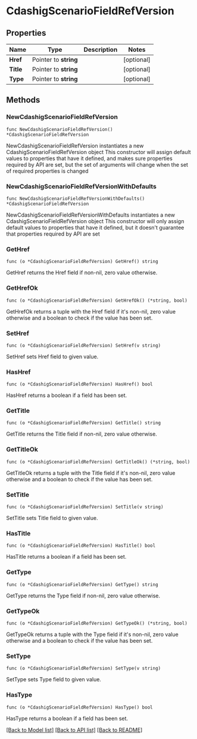 # CdashigScenarioFieldRefVersion

## Properties

Name | Type | Description | Notes
------------ | ------------- | ------------- | -------------
**Href** | Pointer to **string** |  | [optional] 
**Title** | Pointer to **string** |  | [optional] 
**Type** | Pointer to **string** |  | [optional] 

## Methods

### NewCdashigScenarioFieldRefVersion

`func NewCdashigScenarioFieldRefVersion() *CdashigScenarioFieldRefVersion`

NewCdashigScenarioFieldRefVersion instantiates a new CdashigScenarioFieldRefVersion object
This constructor will assign default values to properties that have it defined,
and makes sure properties required by API are set, but the set of arguments
will change when the set of required properties is changed

### NewCdashigScenarioFieldRefVersionWithDefaults

`func NewCdashigScenarioFieldRefVersionWithDefaults() *CdashigScenarioFieldRefVersion`

NewCdashigScenarioFieldRefVersionWithDefaults instantiates a new CdashigScenarioFieldRefVersion object
This constructor will only assign default values to properties that have it defined,
but it doesn't guarantee that properties required by API are set

### GetHref

`func (o *CdashigScenarioFieldRefVersion) GetHref() string`

GetHref returns the Href field if non-nil, zero value otherwise.

### GetHrefOk

`func (o *CdashigScenarioFieldRefVersion) GetHrefOk() (*string, bool)`

GetHrefOk returns a tuple with the Href field if it's non-nil, zero value otherwise
and a boolean to check if the value has been set.

### SetHref

`func (o *CdashigScenarioFieldRefVersion) SetHref(v string)`

SetHref sets Href field to given value.

### HasHref

`func (o *CdashigScenarioFieldRefVersion) HasHref() bool`

HasHref returns a boolean if a field has been set.

### GetTitle

`func (o *CdashigScenarioFieldRefVersion) GetTitle() string`

GetTitle returns the Title field if non-nil, zero value otherwise.

### GetTitleOk

`func (o *CdashigScenarioFieldRefVersion) GetTitleOk() (*string, bool)`

GetTitleOk returns a tuple with the Title field if it's non-nil, zero value otherwise
and a boolean to check if the value has been set.

### SetTitle

`func (o *CdashigScenarioFieldRefVersion) SetTitle(v string)`

SetTitle sets Title field to given value.

### HasTitle

`func (o *CdashigScenarioFieldRefVersion) HasTitle() bool`

HasTitle returns a boolean if a field has been set.

### GetType

`func (o *CdashigScenarioFieldRefVersion) GetType() string`

GetType returns the Type field if non-nil, zero value otherwise.

### GetTypeOk

`func (o *CdashigScenarioFieldRefVersion) GetTypeOk() (*string, bool)`

GetTypeOk returns a tuple with the Type field if it's non-nil, zero value otherwise
and a boolean to check if the value has been set.

### SetType

`func (o *CdashigScenarioFieldRefVersion) SetType(v string)`

SetType sets Type field to given value.

### HasType

`func (o *CdashigScenarioFieldRefVersion) HasType() bool`

HasType returns a boolean if a field has been set.


[[Back to Model list]](../README.md#documentation-for-models) [[Back to API list]](../README.md#documentation-for-api-endpoints) [[Back to README]](../README.md)


